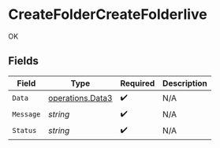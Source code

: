 # CreateFolderCreateFolderlive

OK


## Fields

| Field                                                | Type                                                 | Required                                             | Description                                          |
| ---------------------------------------------------- | ---------------------------------------------------- | ---------------------------------------------------- | ---------------------------------------------------- |
| `Data`                                               | [operations.Data3](../../models/operations/data3.md) | :heavy_check_mark:                                   | N/A                                                  |
| `Message`                                            | *string*                                             | :heavy_check_mark:                                   | N/A                                                  |
| `Status`                                             | *string*                                             | :heavy_check_mark:                                   | N/A                                                  |